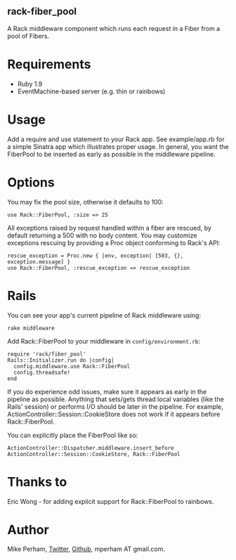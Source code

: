 rack-fiber_pool
---------------

A Rack middleware component which runs each request in a Fiber from a pool of Fibers.

Requirements
============

* Ruby 1.9
* EventMachine-based server (e.g. thin or rainbows)

Usage
=======

Add a require and use statement to your Rack app.  See example/app.rb for a simple Sinatra app
which illustrates proper usage.  In general, you want the FiberPool to be inserted as early as
possible in the middleware pipeline.

Options
=======

You may fix the pool size, otherwise it defaults to 100:

    use Rack::FiberPool, :size => 25

All exceptions raised by request handled within a fiber are rescued, by default returning a 500 with no body content. You may customize exceptions rescuing by providing a Proc object conforming to Rack's API:

    rescue_exception = Proc.new { |env, exception| [503, {}, exception.message] }
    use Rack::FiberPool, :rescue_exception => rescue_exception

Rails
=====

You can see your app's current pipeline of Rack middleware using:

    rake middleware

Add Rack::FiberPool to your middleware in `config/environment.rb`:

    require 'rack/fiber_pool'
    Rails::Initializer.run do |config|
      config.middleware.use Rack::FiberPool
      config.threadsafe!
    end

If you do experience odd issues, make sure it appears as early in the pipeline as possible.  Anything
that sets/gets thread local variables (like the Rails' session) or performs I/O should be later in the pipeline.  For example, ActionController::Session::CookieStore does not work if it appears before Rack::FiberPool.

You can explicitly place the FiberPool like so:

    ActionController::Dispatcher.middleware.insert_before ActionController::Session::CookieStore, Rack::FiberPool


Thanks to
==========

Eric Wong - for adding explicit support for Rack::FiberPool to rainbows.


Author
======

Mike Perham, [Twitter](http://twitter.com/mperham), [Github](http://github.com/mperham), mperham AT gmail.com.
